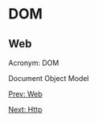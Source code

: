 # DOM
## Web

Acronym: DOM

Document Object Model

[](.md)

[Prev: Web](Web.md)

[Next: Http](Http.md)
